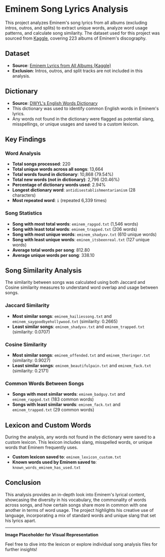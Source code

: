 # Eminem Song Lyrics Analysis

This project analyzes Eminem's song lyrics from all albums (excluding intros, outros, and splits) to extract unique words, analyze word usage patterns, and calculate song similarity. The dataset used for this project was sourced from [Kaggle](https://www.kaggle.com/datasets/thaddeussegura/eminem-lyrics-from-all-albums?resource=download), covering 223 albums of Eminem's discography.

## Dataset

- **Source**: [Eminem Lyrics from All Albums (Kaggle)](https://www.kaggle.com/datasets/thaddeussegura/eminem-lyrics-from-all-albums?resource=download)
- **Exclusion**: Intros, outros, and split tracks are not included in this analysis.

## Dictionary

- **Source**: [DWYL's English Words Dictionary](https://github.com/dwyl/english-words/blob/master/words_alpha.txt)
- This dictionary was used to identify common English words in Eminem's lyrics.
- Any words not found in the dictionary were flagged as potential slang, misspellings, or unique usages and saved to a custom lexicon.

## Key Findings

### Word Analysis
- **Total songs processed**: 220
- **Total unique words across all songs**: 13,664
- **Total words found in dictionary**: 10,868 (79.54%)
- **Total new words (not in dictionary)**: 2,796 (20.46%)
- **Percentage of dictionary words used**: 2.94%
- **Longest dictionary word**: `antidisestablishmentarianism` (28 characters)
- **Most repeated word**: `i` (repeated 6,339 times)

### Song Statistics
- **Song with most total words**: `eminem_rapgod.txt` (1,546 words)
- **Song with least total words**: `eminem_trapped.txt` (206 words)
- **Song with most unique words**: `eminem_shadyxv.txt` (610 unique words)
- **Song with least unique words**: `eminem_itsbeenreal.txt` (127 unique words)
- **Average total words per song**: 812.80
- **Average unique words per song**: 338.10

## Song Similarity Analysis

The similarity between songs was calculated using both Jaccard and Cosine similarity measures to understand word overlap and usage between songs.

### Jaccard Similarity
- **Most similar songs**: `eminem_hailiessong.txt` and `eminem_saygoodbyehollywood.txt` (similarity: 0.2665)
- **Least similar songs**: `eminem_shadyxv.txt` and `eminem_trapped.txt` (similarity: 0.0707)

### Cosine Similarity
- **Most similar songs**: `eminem_offended.txt` and `eminem_theringer.txt` (similarity: 0.9027)
- **Least similar songs**: `eminem_beautifulpain.txt` and `eminem_fack.txt` (similarity: 0.2171)

### Common Words Between Songs
- **Songs with most similar words**: `eminem_badguy.txt` and `eminem_rapgod.txt` (183 common words)
- **Songs with least similar words**: `eminem_fack.txt` and `eminem_trapped.txt` (29 common words)

## Lexicon and Custom Words

During the analysis, any words not found in the dictionary were saved to a custom lexicon. This lexicon includes slang, misspelled words, or unique words that Eminem frequently uses.

- **Custom lexicon saved to**: `eminem_lexicon_custom.txt`
- **Known words used by Eminem saved to**: `known_words_eminem_has_used.txt`

## Conclusion

This analysis provides an in-depth look into Eminem's lyrical content, showcasing the diversity in his vocabulary, the commonality of words across songs, and how certain songs share more in common with one another in terms of word usage. The project highlights his creative use of language, incorporating a mix of standard words and unique slang that set his lyrics apart.

---

**Image Placeholder for Visual Representation**

Feel free to dive into the lexicon or explore individual song analysis files for further insights!
